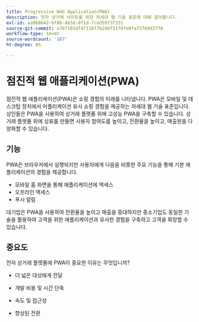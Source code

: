 ```yaml
---
title: Progressive Web Application(PWA)
description: 전자 상거래 사이트를 위한 차세대 웹 기술 표준에 대해 알아봅니다.
exl-id: aa968642-bf8b-4b3d-8f1d-7ced5973f331
source-git-commit: e76f101df47116f7b246f21f0fe0fa72769d2776
workflow-type: tm+mt
source-wordcount: '167'
ht-degree: 0%

---
```


# 점진적 웹 애플리케이션(PWA)

점진적 웹 애플리케이션(PWA)은 쇼핑 경험의 미래를 나타냅니다. PWA은 모바일 및 데스크탑 장치에서 어플리케이션 유사 쇼핑 경험을 제공하는 차세대 웹 기술 표준입니다. 상인들은 PWA을 사용하여 상거래 플랫폼 위에 고성능 PWA을 구축할 수 있습니다. 상거래 플랫폼 위에 상표를 만들면 사용자 참여도를 높이고, 전환율을 높이고, 매출원을 다양화할 수 있습니다.

## 기능

PWA은 브라우저에서 실행되지만 사용자에게 다음을 비롯한 주요 기능을 통해 기본 애플리케이션의 경험을 제공합니다.

- 모바일 홈 화면을 통해 애플리케이션에 액세스
- 오프라인 액세스
- 푸시 알림

대기업은 PWA을 사용하여 전환율을 높이고 매출을 증대하지만 중소기업도 동일한 기술을 활용하여 고객을 위한 애플리케이션과 유사한 경험을 구축하고 고객을 확장할 수 있습니다.

## 중요도

전자 상거래 플랫폼에 PWA이 중요한 이유는 무엇입니까?

- 더 넓은 대상에게 전달

- 개발 비용 및 시간 단축

- 속도 및 접근성

- 향상된 전환
